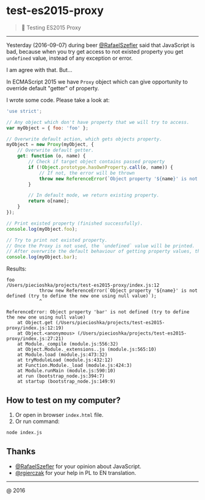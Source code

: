 # test-es2015-proxy

> :ledger: Testing ES2015 Proxy

---

Yesterday (2016-09-07) during beer [@RafaelSzefler](https://github.com/RafaelSzefler) said that JavaScript is bad,
because when you try get access to not existed property you get `undefined` value,
instead of any exception or error.

I am agree with that. But...

In ECMAScript 2015 we have `Proxy` object which can give opportunity to override default "getter" of property.

I wrote some code. Please take a look at:

```javascript
'use strict';

// Any object which don't have property that we will try to access.
var myObject = { foo: 'foo' };

// Overwrite default action, which gets objects property.
myObject = new Proxy(myObject, {
    // Overwrite default getter.
    get: function (o, name) {
        // Check if target object contains passed property
        if (!Object.prototype.hasOwnProperty.call(o, name)) {
            // If not, the error will be thrown
            throw new ReferenceError(`Object property '${name}' is not defined (try to define the new one using null value)`);
        }

        // In default mode, we return existing property.
        return o[name];
    }
});

// Print existed property (finished successfully).
console.log(myObject.foo);

// Try to print not existed property.
// Once the Proxy is not used, the `undefined` value will be printed.
// After overwrite the default behaviour of getting property values, the ReferenceError will be thrown.
console.log(myObject.bar);
```

Results:

```
foo
/Users/piecioshka/projects/test-es2015-proxy/index.js:12
            throw new ReferenceError(`Object property '${name}' is not defined (try to define the new one using null value)`);
            ^

ReferenceError: Object property 'bar' is not defined (try to define the new one using null value)
    at Object.get (/Users/piecioshka/projects/test-es2015-proxy/index.js:12:19)
    at Object.<anonymous> (/Users/piecioshka/projects/test-es2015-proxy/index.js:27:21)
    at Module._compile (module.js:556:32)
    at Object.Module._extensions..js (module.js:565:10)
    at Module.load (module.js:473:32)
    at tryModuleLoad (module.js:432:12)
    at Function.Module._load (module.js:424:3)
    at Module.runMain (module.js:590:10)
    at run (bootstrap_node.js:394:7)
    at startup (bootstrap_node.js:149:9)
```

## How to test on my computer?

1. Or open in browser `index.html` file.
2. Or run command:

```bash
node index.js
```

## Thanks 

* [@RafaelSzefler](https://github.com/RafaelSzefler) for your opinion about JavaScript.
* [@rgierczak](https://github.com/rgierczak) for your help in PL to EN translation.

----

@ 2016
